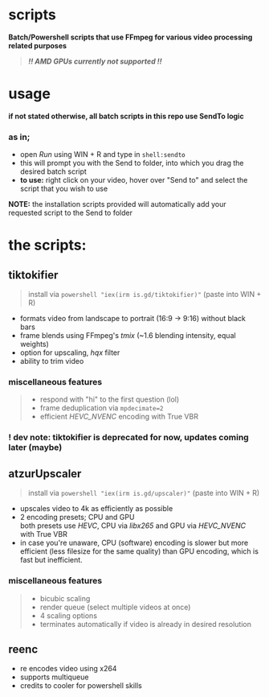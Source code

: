 # scripts
**Batch/Powershell scripts that use FFmpeg for various video processing related purposes**
> ***!! AMD GPUs currently not supported !!***

# usage
**if not stated otherwise, all batch scripts in this repo use SendTo logic**
 
### as in; 
- open *Run* using WIN + R and type in `shell:sendto`
- this will prompt you with the Send to folder, into which you drag the desired batch script
- **to use:** right click on your video, hover over "Send to" and select the script that you wish to use

**NOTE:** the installation scripts provided will automatically add your requested script to the Send to folder

# the scripts:

## tiktokifier
> install via `powershell "iex(irm is.gd/tiktokifier)"` (paste into WIN + R)
  - formats video from landscape to portrait (16:9 -> 9:16) without black bars
  - frame blends using FFmpeg's *tmix* (~1.6 blending intensity, equal weights)
  - option for upscaling, *hqx* filter
  - ability to trim video

### miscellaneous features
 > * respond with "hi" to the first question (lol)
 > * frame deduplication via `mpdecimate=2`
 > * efficient *HEVC_NVENC* encoding with True VBR

### **! dev note: tiktokifier is deprecated for now, updates coming later (maybe)**

## atzurUpscaler
> install via `powershell "iex(irm is.gd/upscaler)"` (paste into WIN + R)
  - upscales video to 4k as efficiently as possible
  - 2 encoding presets; CPU and GPU\
      both presets use *HEVC*, CPU via *libx265* and GPU via *HEVC_NVENC* with True VBR
  - in case you're unaware, CPU (software) encoding is slower but more efficient (less filesize for the same quality) than GPU encoding, which is fast but inefficient.

### miscellaneous features
> * bicubic scaling
> * render queue (select multiple videos at once)
> * 4 scaling options
> * terminates automatically if video is already in desired resolution

## reenc

- re encodes video using x264
- supports multiqueue
- credits to cooler for powershell skills
